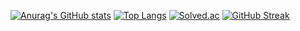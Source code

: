 [![Anurag's GitHub stats](https://github-readme-stats.vercel.app/api?username=Unlverse)](https://github.com/Unlverse/github-readme-stats)
[![Top Langs](https://github-readme-stats.vercel.app/api/top-langs/?username=Unlverse)](https://github.com/Unlverse/github-readme-stats)
[![Solved.ac](http://mazassumnida.wtf/api/v2/generate_badge?boj=un1verse)](https://solved.ac/un1verse)
[![GitHub Streak](https://streak-stats.demolab.com/?user=un1verse&theme=dark)](https://git.io/streak-stats)
